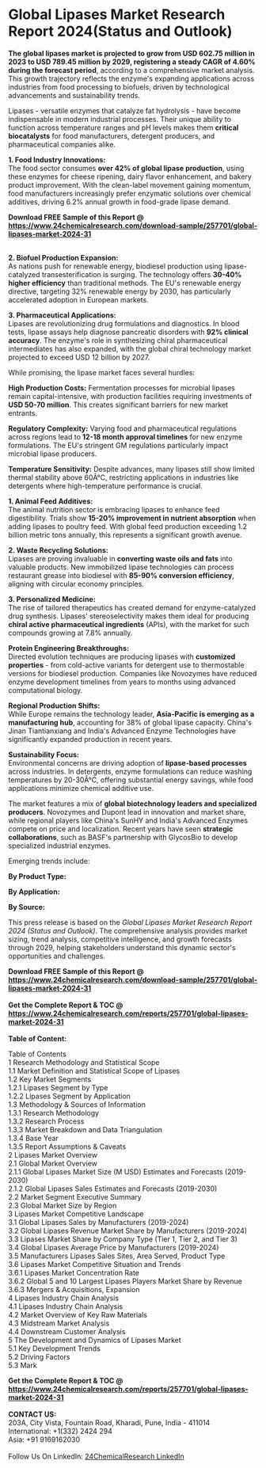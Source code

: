 <h1>Global Lipases Market Research Report 2024(Status and Outlook)</h1><p><strong>The global lipases market is projected to grow from USD 602.75 million in 2023 to USD 789.45 million by 2029, registering a steady CAGR of 4.60% during the forecast period</strong>, according to a comprehensive market analysis. This growth trajectory reflects the enzyme's expanding applications across industries from food processing to biofuels, driven by technological advancements and sustainability trends.</p><p>Lipases - versatile enzymes that catalyze fat hydrolysis - have become indispensable in modern industrial processes. Their unique ability to function across temperature ranges and pH levels makes them <strong>critical biocatalysts</strong> for food manufacturers, detergent producers, and pharmaceutical companies alike.</p><p><strong>1. Food Industry Innovations:</strong><br>
The food sector consumes <strong>over 42% of global lipase production</strong>, using these enzymes for cheese ripening, dairy flavor enhancement, and bakery product improvement. With the clean-label movement gaining momentum, food manufacturers increasingly prefer enzymatic solutions over chemical additives, driving 6.2% annual growth in food-grade lipase demand.</p><div><b>Download FREE Sample of this Report @ 
            <a href="https://www.24chemicalresearch.com/download-sample/257701/global-lipases-market-2024-31">
            https://www.24chemicalresearch.com/download-sample/257701/global-lipases-market-2024-31</a></b></div><br><p><strong>2. Biofuel Production Expansion:</strong><br>
As nations push for renewable energy, biodiesel production using lipase-catalyzed transesterification is surging. The technology offers <strong>30-40% higher efficiency</strong> than traditional methods. The EU's renewable energy directive, targeting 32% renewable energy by 2030, has particularly accelerated adoption in European markets.</p><p><strong>3. Pharmaceutical Applications:</strong><br>
Lipases are revolutionizing drug formulations and diagnostics. In blood tests, lipase assays help diagnose pancreatic disorders with <strong>92% clinical accuracy</strong>. The enzyme's role in synthesizing chiral pharmaceutical intermediates has also expanded, with the global chiral technology market projected to exceed USD 12 billion by 2027.</p><p>While promising, the lipase market faces several hurdles:</p><p><strong>High Production Costs:</strong> Fermentation processes for microbial lipases remain capital-intensive, with production facilities requiring investments of <strong>USD 50-70 million</strong>. This creates significant barriers for new market entrants.</p><p><strong>Regulatory Complexity:</strong> Varying food and pharmaceutical regulations across regions lead to <strong>12-18 month approval timelines</strong> for new enzyme formulations. The EU's stringent GM regulations particularly impact microbial lipase producers.</p><p><strong>Temperature Sensitivity:</strong> Despite advances, many lipases still show limited thermal stability above 60Â°C, restricting applications in industries like detergents where high-temperature performance is crucial.</p><p><strong>1. Animal Feed Additives:</strong><br>
The animal nutrition sector is embracing lipases to enhance feed digestibility. Trials show <strong>15-20% improvement in nutrient absorption</strong> when adding lipases to poultry feed. With global feed production exceeding 1.2 billion metric tons annually, this represents a significant growth avenue.</p><p><strong>2. Waste Recycling Solutions:</strong><br>
Lipases are proving invaluable in <strong>converting waste oils and fats</strong> into valuable products. New immobilized lipase technologies can process restaurant grease into biodiesel with <strong>85-90% conversion efficiency</strong>, aligning with circular economy principles.</p><p><strong>3. Personalized Medicine:</strong><br>
The rise of tailored therapeutics has created demand for enzyme-catalyzed drug synthesis. Lipases' stereoselectivity makes them ideal for producing <strong>chiral active pharmaceutical ingredients</strong> (APIs), with the market for such compounds growing at 7.8% annually.</p><p><strong>Protein Engineering Breakthroughs:</strong><br>
	Directed evolution techniques are producing lipases with <strong>customized properties</strong> - from cold-active variants for detergent use to thermostable versions for biodiesel production. Companies like Novozymes have reduced enzyme development timelines from years to months using advanced computational biology.</p><p><strong>Regional Production Shifts:</strong><br>
	While Europe remains the technology leader, <strong>Asia-Pacific is emerging as a manufacturing hub</strong>, accounting for 38% of global lipase capacity. China's Jinan Tiantianxiang and India's Advanced Enzyme Technologies have significantly expanded production in recent years.</p><p><strong>Sustainability Focus:</strong><br>
	Environmental concerns are driving adoption of <strong>lipase-based processes</strong> across industries. In detergents, enzyme formulations can reduce washing temperatures by 20-30Â°C, offering substantial energy savings, while food applications minimize chemical additive use.</p><p>The market features a mix of <strong>global biotechnology leaders and specialized producers</strong>. Novozymes and Dupont lead in innovation and market share, while regional players like China's SunHY and India's Advanced Enzymes compete on price and localization. Recent years have seen <strong>strategic collaborations</strong>, such as BASF's partnership with GlycosBio to develop specialized industrial enzymes.</p><p>Emerging trends include:</p><p><strong>By Product Type:</strong></p><p><strong>By Application:</strong></p><p><strong>By Source:</strong></p><p>This press release is based on the <em>Global Lipases Market Research Report 2024 (Status and Outlook)</em>. The comprehensive analysis provides market sizing, trend analysis, competitive intelligence, and growth forecasts through 2029, helping stakeholders understand this dynamic sector's opportunities and challenges.</p><div><b>Download FREE Sample of this Report @ 
            <a href="https://www.24chemicalresearch.com/download-sample/257701/global-lipases-market-2024-31">
            https://www.24chemicalresearch.com/download-sample/257701/global-lipases-market-2024-31</a></b></div><br><div><b>Get the Complete Report & TOC @ 
            <a href="https://www.24chemicalresearch.com/reports/257701/global-lipases-market-2024-31">
            https://www.24chemicalresearch.com/reports/257701/global-lipases-market-2024-31</a></b></div><br>
            <b>Table of Content:</b><p>Table of Contents<br />
1 Research Methodology and Statistical Scope<br />
1.1 Market Definition and Statistical Scope of Lipases<br />
1.2 Key Market Segments<br />
1.2.1 Lipases Segment by Type<br />
1.2.2 Lipases Segment by Application<br />
1.3 Methodology & Sources of Information<br />
1.3.1 Research Methodology<br />
1.3.2 Research Process<br />
1.3.3 Market Breakdown and Data Triangulation<br />
1.3.4 Base Year<br />
1.3.5 Report Assumptions & Caveats<br />
2 Lipases Market Overview<br />
2.1 Global Market Overview<br />
2.1.1 Global Lipases Market Size (M USD) Estimates and Forecasts (2019-2030)<br />
2.1.2 Global Lipases Sales Estimates and Forecasts (2019-2030)<br />
2.2 Market Segment Executive Summary<br />
2.3 Global Market Size by Region<br />
3 Lipases Market Competitive Landscape<br />
3.1 Global Lipases Sales by Manufacturers (2019-2024)<br />
3.2 Global Lipases Revenue Market Share by Manufacturers (2019-2024)<br />
3.3 Lipases Market Share by Company Type (Tier 1, Tier 2, and Tier 3)<br />
3.4 Global Lipases Average Price by Manufacturers (2019-2024)<br />
3.5 Manufacturers Lipases Sales Sites, Area Served, Product Type<br />
3.6 Lipases Market Competitive Situation and Trends<br />
3.6.1 Lipases Market Concentration Rate<br />
3.6.2 Global 5 and 10 Largest Lipases Players Market Share by Revenue<br />
3.6.3 Mergers & Acquisitions, Expansion<br />
4 Lipases Industry Chain Analysis<br />
4.1 Lipases Industry Chain Analysis<br />
4.2 Market Overview of Key Raw Materials<br />
4.3 Midstream Market Analysis<br />
4.4 Downstream Customer Analysis<br />
5 The Development and Dynamics of Lipases Market <br />
5.1 Key Development Trends<br />
5.2 Driving Factors<br />
5.3 Mark</p><div><b>Get the Complete Report & TOC @ 
            <a href="https://www.24chemicalresearch.com/reports/257701/global-lipases-market-2024-31">
            https://www.24chemicalresearch.com/reports/257701/global-lipases-market-2024-31</a></b></div><br><b>CONTACT US:</b><br>
            203A, City Vista, Fountain Road, Kharadi, Pune, India - 411014<br>
            International: +1(332) 2424 294<br>
            Asia: +91 9169162030 <br><br>
            Follow Us On LinkedIn: <a href="https://www.linkedin.com/company/24chemicalresearch/">24ChemicalResearch LinkedIn</a>